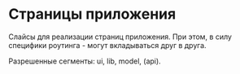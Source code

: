 # Страницы приложения

Слайсы для реализации страниц приложения.
При этом, в силу специфики роутинга - могут вкладываться друг в друга.

Разрешенные сегменты: ui, lib, model, (api).
